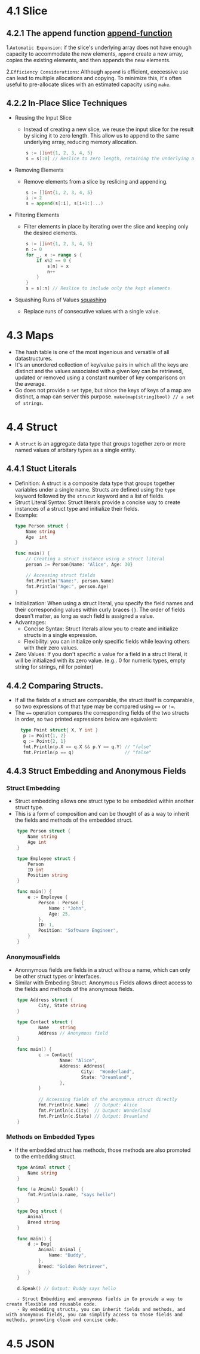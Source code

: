 # 4.1 Slice
## 4.2.1 The append function [append-function](./arrays/append-funcion.go)
  1.`Automatic Expansion`: if the slice's underlying array does not have enough capacity to accommodate the new elements, `append` create a new array, copies the existing elements, and then appends the new elements.

  2.`Efficiency Considerations`: Although `append` is efficient, execessive use can lead to multiple allocations and copying. To minimize this, it's often useful to pre-allocate slices with an estimated capacity using `make`.

## 4.2.2 In-Place Slice Techniques

+ Reusing the Input Slice
	- Instead of creating a new slice, we reuse the input slice for the result by slicing it to zero length. This allow us to append to the same underlying array, reducing memory allocation.
	```go
		s := []int{1, 2, 3, 4, 5}
		s = s[:0] // Reslice to zero length, retaining the underlying array
	```

+ Removing Elements
	- Remove elements from a slice by reslicing and appending.
	```go
		s := []int{1, 2, 3, 4, 5}
		i := 2
		s = append(s[:i], s[i+1:]...)
	```
+ Filtering Elements
	- Filter elements in place by iterating over the slice and keeping only the desired elements.
	```go
		s := []int{1, 2, 3, 4, 5}
		n := 0
		for _, x := range s {
			if x%2 == 0 {
				s[n] = x
				n++
			}
		}
		s = s[:n] // Reslice to include only the kept elements
	```
+ Squashing Runs of Values [squashing](../exercises/arrays/ex4.6/main.go)
	- Replace runs of consecutive values with a single value.
   
# 4.3 Maps
+ The hash table is one of the most ingenious and versatile of all datastructures.
+ It's an unordered collection of key/value pairs in which all the keys are distinct and the values associated with a given key can be retrieved, updated or removed using a constant number of key comparisons on the average.
+ Go does not provide a `set` type, but since the keys of keys of a map are distinct, a map can server this purpose. `make(map[string]bool) // a set of strings`.

# 4.4 Struct
+ A `struct` is an aggregate data type that groups together zero or more named values of arbitary types as a single entity.
## 4.4.1 Stuct Literals
+ Definition: A struct is a composite data type that groups together variables under a single name. Structs are defined using the `type` keyword followed by the `strucut` keyword and a list of fields.
+ Struct Literal Syntax: Struct literals provide a concise way to create instances of a struct type and initialize their fields.
+ Example:
	```go
	type Person struct {
		Name string
		Age  int
	}

	func main() {
		// Creating a struct instance using a struct literal
		person := Person{Name: "Alice", Age: 30}

		// Accessing struct fields
		fmt.Println("Name:", person.Name)
		fmt.Println("Age:", person.Age)
	}
	```
+ Initialization: When using a struct literal, you specify the field names and their corresponding values within curly braces `{}`. The order of fields doesn't matter, as long as each field is assigned a value.
+ Advantages:
	+ Concise Syntax: Struct literals allow you to create and initialize structs in a single expression.
	+ Flexibility: you can initialize only specific fields while leaving others with their zero values.
+ Zero Values: If you don't specific a value for a field in a struct literal, it will be initialized with its zero value. (e.g.. 0 for numeric types, empty string for strings, nil for pointer)

## 4.4.2 Comparing Structs.
+ If all the fields of a struct are comparable, the struct itself is comparable, so two expressions of that type may be compared using `==` or `!=`.
+ The `==` operation compares the corresponding fields of the two structs in order, so two printed expressions below are equivalent:
  ```go
	type Point struct{ X, Y int }
     p := Point{1, 2}
     q := Point{2, 1}
     fmt.Println(p.X == q.X && p.Y == q.Y) // "false"
     fmt.Println(p == q)                   // "false"
	```

## 4.4.3 Struct Embedding and Anonymous Fields
### Struct Embedding
+ Struct embedding allows one struct type to be embedded within another struct type.
+ This is a form of composition and can be thought of as a way to inherit the fields and methods of the embedded struct.
```go
	type Person struct {
		Name string
		Age int
	}

	type Employee struct {
		Person
		ID int
		Position string
	}

	func main() {
		e := Employee {
			Person : Person {
				Name : "John",
				Age: 25,
			},
			ID: 1,
			Position: "Software Engineer",
		}
	}
```

### AnonymousFields
+ Anonnymous fields are fields in a struct withou a name, which can only be other struct types or interfaces.
+ Similar with Embeding Struct. Anonymous Fields allows direct access to the fields and methods of the anonymous fields. 
```go
	type Address struct {
			City, State string
	}

	type Contact struct {
			Name    string
			Address // Anonymous field
	}

	func main() {
			c := Contact{
					Name: "Alice",
					Address: Address{
							City:  "Wonderland",
							State: "Dreamland",
					},
			}
			
			// Accessing fields of the anonymous struct directly
			fmt.Println(c.Name)  // Output: Alice
			fmt.Println(c.City)  // Output: Wonderland
			fmt.Println(c.State) // Output: Dreamland
	}
```

### Methods on Embedded Types
+ If the embedded struct has methods, those methods are also promoted to the embedding struct.

```go
	type Animal struct {
		Name string
	}

	func (a Animal) Speak() {
		fmt.Println(a.name, "says hello")
	}

	type Dog struct {
		Animal
		Breed string
	}

	func main() {
		d := Dog{
			Animal: Animal {
				Name: "Buddy",
			},
			Breed: "Golden Retriever",
		}
	}

	d.Speak() // Output: Buddy says hello
```

```
	- Struct Embedding and anonymous fields in Go provide a way to create flexible and reusable code.
	- By embedding structs, you can inherit fields and methods, and with anonymous fields, you can simplify access to those fields and methods, promoting clean and concise code.
```

# 4.5 JSON